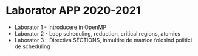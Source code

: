 # Laborator APP 2020-2021

* Laborator 1 - Introducere in OpenMP
* Laborator 2 - Loop scheduling, reduction, critical regions, atomics
* Laborator 3 - Directiva SECTIONS, inmultire de matrice folosind politici de scheduling
